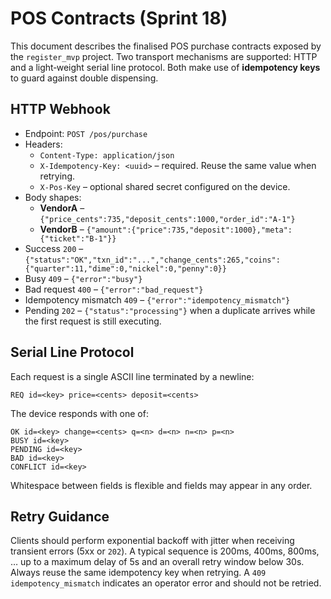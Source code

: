 # POS Contracts (Sprint 18)

This document describes the finalised POS purchase contracts exposed by the
`register_mvp` project.  Two transport mechanisms are supported: HTTP and a
light‑weight serial line protocol.  Both make use of **idempotency keys** to
guard against double dispensing.

## HTTP Webhook

* Endpoint: `POST /pos/purchase`
* Headers:
  * `Content-Type: application/json`
  * `X-Idempotency-Key: <uuid>` – required.  Reuse the same value when retrying.
  * `X-Pos-Key` – optional shared secret configured on the device.
* Body shapes:
  * **VendorA** – `{"price_cents":735,"deposit_cents":1000,"order_id":"A-1"}`
  * **VendorB** – `{"amount":{"price":735,"deposit":1000},"meta":{"ticket":"B-1"}}`
* Success `200` – `{"status":"OK","txn_id":"...","change_cents":265,"coins":{"quarter":11,"dime":0,"nickel":0,"penny":0}}`
* Busy `409` – `{"error":"busy"}`
* Bad request `400` – `{"error":"bad_request"}`
* Idempotency mismatch `409` – `{"error":"idempotency_mismatch"}`
* Pending `202` – `{"status":"processing"}` when a duplicate arrives while the
  first request is still executing.

## Serial Line Protocol

Each request is a single ASCII line terminated by a newline:

```
REQ id=<key> price=<cents> deposit=<cents>
```

The device responds with one of:

```
OK id=<key> change=<cents> q=<n> d=<n> n=<n> p=<n>
BUSY id=<key>
PENDING id=<key>
BAD id=<key>
CONFLICT id=<key>
```

Whitespace between fields is flexible and fields may appear in any order.

## Retry Guidance

Clients should perform exponential backoff with jitter when receiving transient
errors (5xx or `202`).  A typical sequence is 200ms, 400ms, 800ms, … up to a
maximum delay of 5s and an overall retry window below 30s.  Always reuse the
same idempotency key when retrying.  A `409 idempotency_mismatch` indicates an
operator error and should not be retried.

